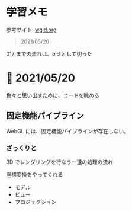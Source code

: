 # 学習メモ

参考サイト: [wgld.org](https://wgld.org/)


> 2021/05/20

017 までの流れは、old として切った


# 📝 2021/05/20

色々と思い出すために、コードを眺める


## 固定機能パイプライン

WebGL には、固定機能パイプラインが存在しない。

### ざっくりと

3D でレンダリングを行なう一連の処理の流れ


座標変換をやってくれる

- モデル
- ビュー
- プロジェクション
